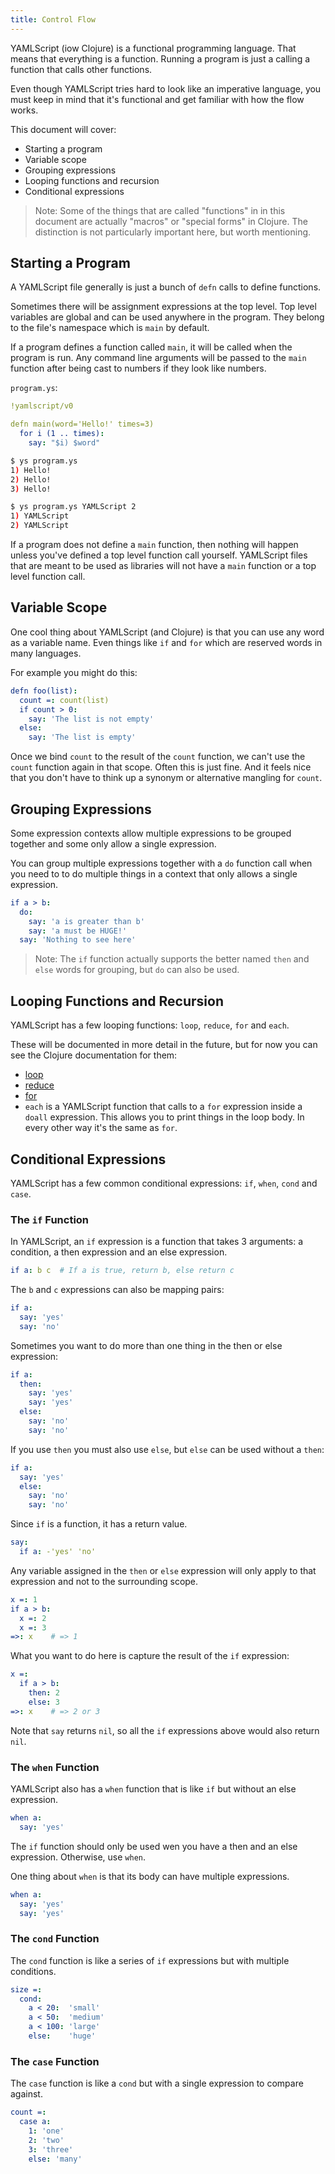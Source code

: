 ```yaml
---
title: Control Flow
---
```



YAMLScript (iow Clojure) is a functional programming language.
That means that everything is a function.
Running a program is just a calling a function that calls other functions.

Even though YAMLScript tries hard to look like an imperative language, you must
keep in mind that it's functional and get familiar with how the flow works.

This document will cover:

* Starting a program
* Variable scope
* Grouping expressions
* Looping functions and recursion
* Conditional expressions

> Note: Some of the things that are called "functions" in in this document are
actually "macros" or "special forms" in Clojure.
The distinction is not particularly important here, but worth mentioning.


## Starting a Program

A YAMLScript file generally is just a bunch of `defn` calls to define functions.

Sometimes there will be assignment expressions at the top level.
Top level variables are global and can be used anywhere in the program.
They belong to the file's namespace which is `main` by default.

If a program defines a function called `main`, it will be called when the
program is run.
Any command line arguments will be passed to the `main` function after being
cast to numbers if they look like numbers.

`program.ys`:

```yaml
!yamlscript/v0

defn main(word='Hello!' times=3)
  for i (1 .. times):
    say: "$i) $word"
```

```sh
$ ys program.ys
1) Hello!
2) Hello!
3) Hello!
```

```sh
$ ys program.ys YAMLScript 2
1) YAMLScript
2) YAMLScript
```

If a program does not define a `main` function, then nothing will happen unless
you've defined a top level function call yourself.
YAMLScript files that are meant to be used as libraries will not have a `main`
function or a top level function call.


## Variable Scope

One cool thing about YAMLScript (and Clojure) is that you can use any word as a
variable name.
Even things like `if` and `for` which are reserved words in many languages.

For example you might do this:

```yaml
defn foo(list):
  count =: count(list)
  if count > 0:
    say: 'The list is not empty'
  else:
    say: 'The list is empty'
```

Once we bind `count` to the result of the `count` function, we can't use the
`count` function again in that scope.
Often this is just fine.
And it feels nice that you don't have to think up a synonym or alternative
mangling for `count`.


## Grouping Expressions

Some expression contexts allow multiple expressions to be grouped together and
some only allow a single expression.

You can group multiple expressions together with a `do` function call when you
need to to do multiple things in a context that only allows a single expression.

```yaml
if a > b:
  do:
    say: 'a is greater than b'
    say: 'a must be HUGE!'
  say: 'Nothing to see here'
```

> Note: The `if` function actually supports the better named `then` and `else`
words for grouping, but `do` can also be used.


## Looping Functions and Recursion

YAMLScript has a few looping functions: `loop`, `reduce`, `for` and `each`.

These will be documented in more detail in the future, but for now you can see
the Clojure documentation for them:

* [loop](https://clojuredocs.org/clojure.core/loop)
* [reduce](https://clojuredocs.org/clojure.core/reduce)
* [for](https://clojuredocs.org/clojure.core/for)
* `each` is a YAMLScript function that calls to a `for` expression inside a
  `doall` expression.
  This allows you to print things in the loop body.
  In every other way it's the same as `for`.


## Conditional Expressions

YAMLScript has a few common conditional expressions: `if`, `when`, `cond` and
`case`.


### The `if` Function

In YAMLScript, an `if` expression is a function that takes 3 arguments: a
condition, a then expression and an else expression.

```yaml
if a: b c  # If a is true, return b, else return c
```

The `b` and `c` expressions can also be mapping pairs:

```yaml
if a:
  say: 'yes'
  say: 'no'
```

Sometimes you want to do more than one thing in the then or else expression:

```yaml
if a:
  then:
    say: 'yes'
    say: 'yes'
  else:
    say: 'no'
    say: 'no'
```

If you use `then` you must also use `else`, but `else` can be used without a
`then`:

```yaml
if a:
  say: 'yes'
  else:
    say: 'no'
    say: 'no'
```

Since `if` is a function, it has a return value.

```yaml
say:
  if a: -'yes' 'no'
```

Any variable assigned in the `then` or `else` expression will only apply to that
expression and not to the surrounding scope.

```yaml
x =: 1
if a > b:
  x =: 2
  x =: 3
=>: x    # => 1
```

What you want to do here is capture the result of the `if` expression:

```yaml
x =:
  if a > b:
    then: 2
    else: 3
=>: x    # => 2 or 3
```

Note that `say` returns `nil`, so all the `if` expressions above would also
return `nil`.


### The `when` Function

YAMLScript also has a `when` function that is like `if` but without an else
expression.

```yaml
when a:
  say: 'yes'
```

The `if` function should only be used wen you have a then and an else
expression.
Otherwise, use `when`.

One thing about `when` is that its body can have multiple expressions.

```yaml
when a:
  say: 'yes'
  say: 'yes'
```


### The `cond` Function

The `cond` function is like a series of `if` expressions but with multiple
conditions.

```yaml
size =:
  cond:
    a < 20:  'small'
    a < 50:  'medium'
    a < 100: 'large'
    else:    'huge'
```


### The `case` Function

The `case` function is like a `cond` but with a single expression to compare
against.

```yaml
count =:
  case a:
    1: 'one'
    2: 'two'
    3: 'three'
    else: 'many'
```
